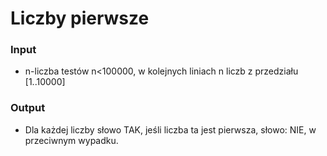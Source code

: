 # Liczby pierwsze

### Input
- n-liczba testów n<100000, w kolejnych liniach n liczb z przedziału [1..10000]

### Output
- Dla każdej liczby słowo TAK, jeśli liczba ta jest pierwsza, słowo: NIE, w przeciwnym wypadku.
